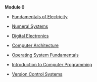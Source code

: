 **Module 0**

* [Fundamentals of Electricity][electricity-fundamentals]

* [Numeral Systems][numeral-systems]

* [Digital Electronics][digital-electronics]

* [Computer Architecture][computer-architecture]

* [Operating System Fundamentals][operating-systems]

* [Introduction to Computer Programming][intro-computer-programming]

* [Version Control Systems][version-control-systems]



[electricity-fundamentals]:electricity-fundamentals/electricity-fundamentals.md
[numeral-systems]: <numeral-systems/numeral-systems.md>
[digital-electronics]: <digital-electronics/digital-electronics.md>
[computer-architecture]:computer-architecture/computer-architecture.md>
[operating-systems]: operating-systems/operating-systems.md
[intro-computer-programming]: <intro-computer-programming/intro-computer-programming.md>
[version-control-systems]: <version-control-systems/version-control-systems.md>





